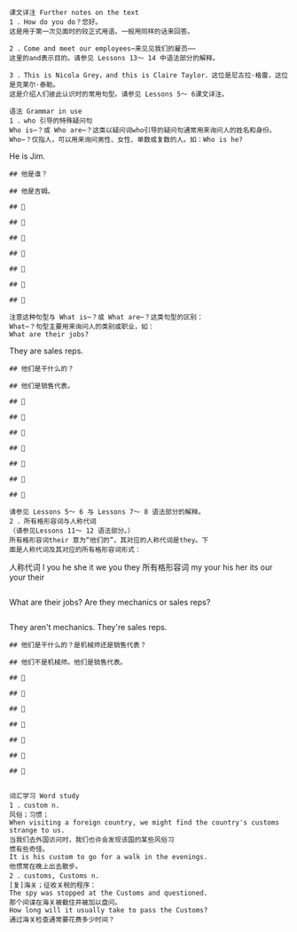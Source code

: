 ```text
课文详注 Further notes on the text 
1 ．How do you do？您好。 
这是用于第一次见面时的较正式用语。一般用同样的话来回答。

2 ．Come and meet our employees⋯来见见我们的雇员⋯⋯ 
这里的and表示目的。请参见 Lessons 13～ 14 中语法部分的解释。 

3 ．This is Nicola Grey，and this is Claire Taylor．这位是尼古拉·格雷，这位是克莱尔·泰勒。 
这是介绍人们彼此认识时的常用句型。请参见 Lessons 5～ 6课文详注。 

语法 Grammar in use 
1 ．who 引导的特殊疑问句 
Who is⋯？或 Who are⋯？这类以疑问词who引导的疑问句通常用来询问人的姓名和身份。
Who⋯？仅指人，可以用来询问男性、女性、单数或复数的人。如：Who is he? 

``` 
He is Jim. 
``` 
## 他是谁？ 

## 他是吉姆。 

##  

##  

##  

##  

##  

##  

##  

注意这种句型与 What is⋯？或 What are⋯？这类句型的区别： 
What⋯？句型主要用来询问人的类别或职业，如： 
What are their jobs? 

``` 
They are sales reps. 
``` 
## 他们是干什么的？ 

## 他们是销售代表。 

##  

##  

##  

##  

##  

##  

##  

请参见 Lessons 5～ 6 与 Lessons 7～ 8 语法部分的解释。 
2 ．所有格形容词与人称代词 
（请参见Lessons 11～ 12 语法部分。） 
所有格形容词their 意为“他们的”，其对应的人称代词是they。下 
面是人称代词及其对应的所有格形容词形式： 

``` 
人称代词 I you he she it we you they 
所有格形容词 my your his her its our your their 
``` 
``` 
What are their jobs? Are they mechanics or sales reps? 
``` 
``` 
They aren't mechanics. They're sales reps. 
``` 
## 他们是干什么的？是机械师还是销售代表？ 

## 他们不是机械师。他们是销售代表。 

##  

##  

##  

##  

##  

##  

##  


词汇学习 Word study 
1 ．custom n. 
风俗；习惯； 
When visiting a foreign country, we might find the country's customs 
strange to us. 
当我们去外国访问时，我们也许会发现该国的某些风俗习 
惯有些奇怪。 
It is his custom to go for a walk in the evenings. 
他惯常在晚上出去散步。 
2 ．customs, Customs n. 
[复]海关；征收关税的程序： 
The spy was stopped at the Customs and questioned. 
那个间谍在海关被截住并被加以盘问。 
How long will it usually take to pass the Customs? 
通过海关检查通常要花费多少时间？ 